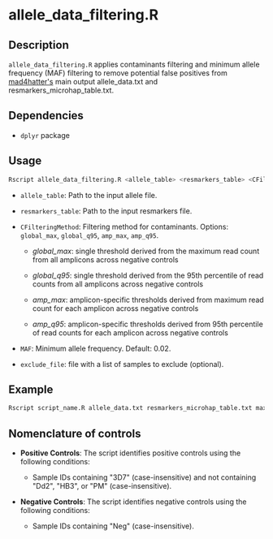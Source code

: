 # allele_data_filtering.R

## Description

`allele_data_filtering.R` applies contaminants filtering and minimum allele frequency (MAF) filtering to remove potential false positives from [mad4hatter's](https://github.com/EPPIcenter/mad4hatter) main output allele_data.txt and resmarkers_microhap_table.txt.

## Dependencies

- `dplyr` package

## Usage

```bash
Rscript allele_data_filtering.R <allele_table> <resmarkers_table> <CFilteringMethod> <MAF> <exclude_file>
```

- `allele_table`: Path to the input allele file.
- `resmarkers_table`: Path to the input resmarkers file.
- `CFilteringMethod`: Filtering method for contaminants. Options: `global_max`, `global_q95`, `amp_max`, `amp_q95`.

  - *global_max*: single threshold derived from the maximum read count from all amplicons across negative controls

  - *global_q95*: single threshold derived from the 95th percentile of read counts from all amplicons across negative controls

  - *amp_max*: amplicon-specific thresholds derived from maximum read count for each amplicon across negative controls

  - *amp_q95*:  amplicon-specific thresholds derived from 95th percentile of read counts for each amplicon across negative controls
  
- `MAF`: Minimum allele frequency. Default: 0.02.

- `exclude_file`: file with a list of samples to exclude (optional).

## Example

```bash
Rscript script_name.R allele_data.txt resmarkers_microhap_table.txt max 0.01 neg_controls_to_exclude.txt
```

## Nomenclature of controls

- **Positive Controls**: The script identifies positive controls using the following conditions:
  - Sample IDs containing "3D7" (case-insensitive) and not containing "Dd2", "HB3", or "PM" (case-insensitive).

- **Negative Controls**: The script identifies negative controls using the following conditions:
  - Sample IDs containing "Neg" (case-insensitive).
